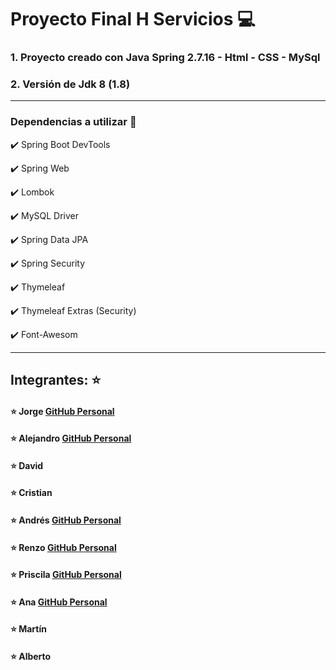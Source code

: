 # Proyecto Final H Servicios :computer:
### 1. Proyecto creado con Java Spring 2.7.16 - Html - CSS - MySql
### 2. Versión de Jdk 8 (1.8)
---------------------------------------------
### Dependencias a utilizar :floppy_disk:
:heavy_check_mark: Spring Boot DevTools 

:heavy_check_mark: Spring Web

:heavy_check_mark: Lombok

:heavy_check_mark: MySQL Driver

:heavy_check_mark: Spring Data JPA

:heavy_check_mark: Spring Security

:heavy_check_mark: Thymeleaf

:heavy_check_mark: Thymeleaf Extras (Security)

:heavy_check_mark: Font-Awesom

------------------------------------------------

## Integrantes: :star:
#### :star: Jorge <a href="https://github.com/JorgeS86" target="_blank">GitHub Personal</a>
#### :star: Alejandro <a href="https://github.com/Lales38" target="_blank">GitHub Personal</a>

#### :star: David
#### :star: Cristian
#### :star: Andrés <a href="https://github.com/zampar-andres" target="_blank">GitHub Personal</a>
#### :star: Renzo <a href="https://github.com/RenzoBozzini" target="_blank">GitHub Personal</a>
#### :star: Priscila <a href="https://github.com/Prixs2206" target="_blank">GitHub Personal</a>
#### :star: Ana <a href="https://github.com/AVEJA85" target="_blank">GitHub Personal</a>
#### :star: Martín
#### :star: Alberto


